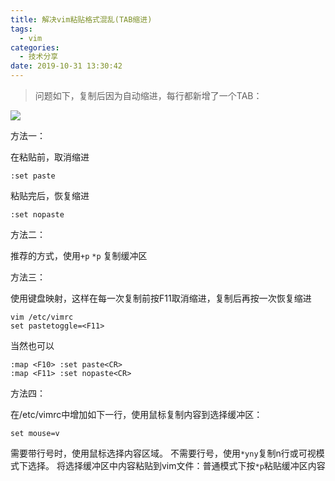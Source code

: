 ```yaml
---
title: 解决vim粘贴格式混乱(TAB缩进)
tags:
  - vim
categories:
  - 技术分享
date: 2019-10-31 13:30:42
---
```


>  问题如下，复制后因为自动缩进，每行都新增了一个TAB：  

![]( http://q02nuv786.bkt.clouddn.com/vimpaste.png )

方法一：

在粘贴前，取消缩进

```
:set paste
```

粘贴完后，恢复缩进

```
:set nopaste
```

方法二：

推荐的方式，使用`+p` `*p` 复制缓冲区

<!-- more -->

方法三：

使用键盘映射，这样在每一次复制前按F11取消缩进，复制后再按一次恢复缩进

```
vim /etc/vimrc 
set pastetoggle=<F11>
```

当然也可以

```
:map <F10> :set paste<CR>
:map <F11> :set nopaste<CR>
```

方法四：

在/etc/vimrc中增加如下一行，使用鼠标复制内容到选择缓冲区：
```
set mouse=v
```
需要带行号时，使用鼠标选择内容区域。
不需要行号，使用`*yny`复制n行或可视模式下选择。
将选择缓冲区中内容粘贴到vim文件：普通模式下按`*p`粘贴缓冲区内容




